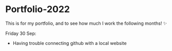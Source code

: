 # Portfolio-2022
This is for my portfolio, and to see how much I work the following months! ✨

Friday 30 Sep:
- Having trouble connecting github with a local website